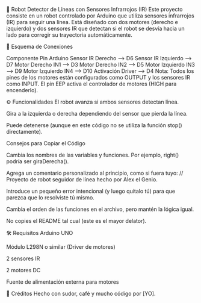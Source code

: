 🚗 Robot Detector de Líneas con Sensores Infrarrojos (IR)
Este proyecto consiste en un robot controlado por Arduino que utiliza sensores infrarrojos (IR) para seguir una línea. Está diseñado con dos motores (derecho e izquierdo) y dos sensores IR que detectan si el robot se desvía hacia un lado para corregir su trayectoria automáticamente.

🔌 Esquema de Conexiones

Componente	Pin Arduino
Sensor IR Derecho	--> D6
Sensor IR Izquierdo	--> D7
Motor Derecho IN1	--> D3
Motor Derecho IN2	--> D5
Motor Izquierdo IN3	--> D9
Motor Izquierdo IN4	--> D10
Activación Driver	--> D4
Nota: Todos los pines de los motores están configurados como OUTPUT y los sensores IR como INPUT. El pin EEP activa el controlador de motores (HIGH para encenderlo).

⚙️ Funcionalidades
El robot avanza si ambos sensores detectan línea.

Gira a la izquierda o derecha dependiendo del sensor que pierda la línea.

Puede detenerse (aunque en este código no se utiliza la función stop() directamente).

Consejos para Copiar el Código

Cambia los nombres de las variables y funciones. Por ejemplo, right() podría ser giraDerecha().

Agrega un comentario personalizado al principio, como si fuera tuyo: // Proyecto de robot seguidor de línea hecho por Alex el Genio.

Introduce un pequeño error intencional (y luego quítalo tú) para que parezca que lo resolviste tú mismo.

Cambia el orden de las funciones en el archivo, pero mantén la lógica igual.

No copies el README tal cual (este es el mayor delator).

🛠️ Requisitos
Arduino UNO

Módulo L298N o similar (Driver de motores)

2 sensores IR

2 motores DC

Fuente de alimentación externa para motores

🧠 Créditos
Hecho con sudor, café y mucho código por [YO].
